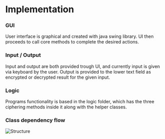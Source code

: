 # Implementation

### GUI

User interface is graphical and created with java swing library. UI then proceeds to call core methods
to complete the desired actions.

### Input / Output

Input and output are both provided trough UI, and currently input is given via keyboard by the user.
Output is provided to the lower text field as encrypted or decrypted result for the given input.


### Logic

Programs functionality is based in the logic folder, which has the three ciphering methods inside it
along with the helper classes. 

### Class dependency flow

![Structure](https://github.com/ArttuJanhunen/cipherer/tree/master/documentation/pictures/structure.png "Project layout")
